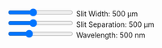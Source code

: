 <canvas></canvas>

<div class="slitWidth">
    <input type="range" min="200" max="1000" step="100" value="500" class="slider" id="slitWidthInput">
    Slit Width: <span id="slitWidthValue">500</span> μm
</div>
<div class="slitSeparation">
    <input type="range" min="200" max="1000" step="100" value="500" class="slider" id="slitSeparationInput">
    Slit Separation: <span id="slitSeparationValue">500</span> μm
</div>
<div class="wavelength">
    <input type="range" min="380" max="780" step="10" value="500" class="slider" id="wavelengthInput">
    Wavelength: <span id="wavelengthValue">500</span> nm
</div>

<script type="module" src="../javascript/sim5.js"></script>